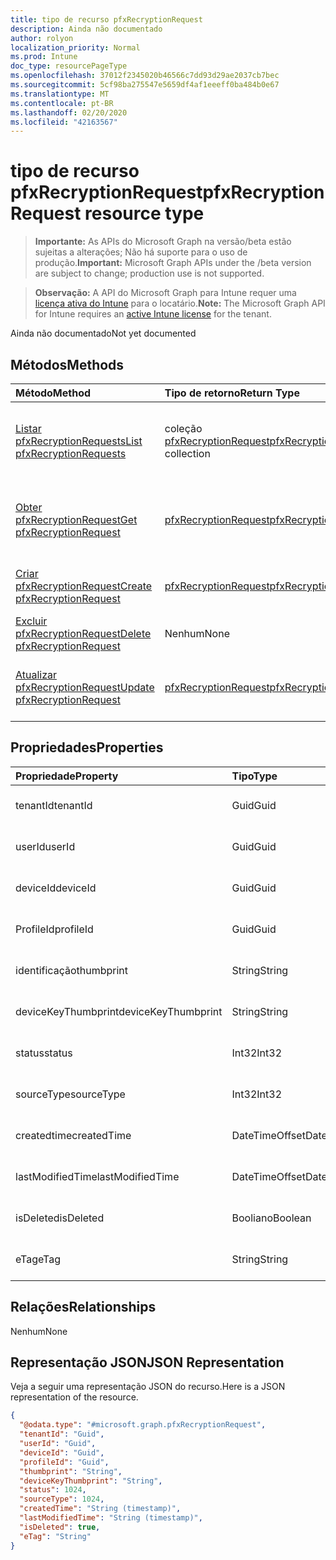 ```yaml
---
title: tipo de recurso pfxRecryptionRequest
description: Ainda não documentado
author: rolyon
localization_priority: Normal
ms.prod: Intune
doc_type: resourcePageType
ms.openlocfilehash: 37012f2345020b46566c7dd93d29ae2037cb7bec
ms.sourcegitcommit: 5cf98ba275547e5659df4af1eeeff0ba484b0e67
ms.translationtype: MT
ms.contentlocale: pt-BR
ms.lasthandoff: 02/20/2020
ms.locfileid: "42163567"
---
```

# <a name="pfxrecryptionrequest-resource-type"></a><span data-ttu-id="be8e0-103">tipo de recurso pfxRecryptionRequest</span><span class="sxs-lookup"><span data-stu-id="be8e0-103">pfxRecryptionRequest resource type</span></span>

> <span data-ttu-id="be8e0-104">**Importante:** As APIs do Microsoft Graph na versão/beta estão sujeitas a alterações; Não há suporte para o uso de produção.</span><span class="sxs-lookup"><span data-stu-id="be8e0-104">**Important:** Microsoft Graph APIs under the /beta version are subject to change; production use is not supported.</span></span>

> <span data-ttu-id="be8e0-105">**Observação:** A API do Microsoft Graph para Intune requer uma [licença ativa do Intune](https://go.microsoft.com/fwlink/?linkid=839381) para o locatário.</span><span class="sxs-lookup"><span data-stu-id="be8e0-105">**Note:** The Microsoft Graph API for Intune requires an [active Intune license](https://go.microsoft.com/fwlink/?linkid=839381) for the tenant.</span></span>

<span data-ttu-id="be8e0-106">Ainda não documentado</span><span class="sxs-lookup"><span data-stu-id="be8e0-106">Not yet documented</span></span>

## <a name="methods"></a><span data-ttu-id="be8e0-107">Métodos</span><span class="sxs-lookup"><span data-stu-id="be8e0-107">Methods</span></span>
|<span data-ttu-id="be8e0-108">Método</span><span class="sxs-lookup"><span data-stu-id="be8e0-108">Method</span></span>|<span data-ttu-id="be8e0-109">Tipo de retorno</span><span class="sxs-lookup"><span data-stu-id="be8e0-109">Return Type</span></span>|<span data-ttu-id="be8e0-110">Descrição</span><span class="sxs-lookup"><span data-stu-id="be8e0-110">Description</span></span>|
|:---|:---|:---|
|[<span data-ttu-id="be8e0-111">Listar pfxRecryptionRequests</span><span class="sxs-lookup"><span data-stu-id="be8e0-111">List pfxRecryptionRequests</span></span>](../api/intune-raimportcerts-pfxrecryptionrequest-list.md)|<span data-ttu-id="be8e0-112">coleção [pfxRecryptionRequest](../resources/intune-raimportcerts-pfxrecryptionrequest.md)</span><span class="sxs-lookup"><span data-stu-id="be8e0-112">[pfxRecryptionRequest](../resources/intune-raimportcerts-pfxrecryptionrequest.md) collection</span></span>|<span data-ttu-id="be8e0-113">Listar Propriedades e relações dos objetos [pfxRecryptionRequest](../resources/intune-raimportcerts-pfxrecryptionrequest.md) .</span><span class="sxs-lookup"><span data-stu-id="be8e0-113">List properties and relationships of the [pfxRecryptionRequest](../resources/intune-raimportcerts-pfxrecryptionrequest.md) objects.</span></span>|
|[<span data-ttu-id="be8e0-114">Obter pfxRecryptionRequest</span><span class="sxs-lookup"><span data-stu-id="be8e0-114">Get pfxRecryptionRequest</span></span>](../api/intune-raimportcerts-pfxrecryptionrequest-get.md)|[<span data-ttu-id="be8e0-115">pfxRecryptionRequest</span><span class="sxs-lookup"><span data-stu-id="be8e0-115">pfxRecryptionRequest</span></span>](../resources/intune-raimportcerts-pfxrecryptionrequest.md)|<span data-ttu-id="be8e0-116">Leia as propriedades e as relações do objeto [pfxRecryptionRequest](../resources/intune-raimportcerts-pfxrecryptionrequest.md) .</span><span class="sxs-lookup"><span data-stu-id="be8e0-116">Read properties and relationships of the [pfxRecryptionRequest](../resources/intune-raimportcerts-pfxrecryptionrequest.md) object.</span></span>|
|[<span data-ttu-id="be8e0-117">Criar pfxRecryptionRequest</span><span class="sxs-lookup"><span data-stu-id="be8e0-117">Create pfxRecryptionRequest</span></span>](../api/intune-raimportcerts-pfxrecryptionrequest-create.md)|[<span data-ttu-id="be8e0-118">pfxRecryptionRequest</span><span class="sxs-lookup"><span data-stu-id="be8e0-118">pfxRecryptionRequest</span></span>](../resources/intune-raimportcerts-pfxrecryptionrequest.md)|<span data-ttu-id="be8e0-119">Criar um novo objeto [pfxRecryptionRequest](../resources/intune-raimportcerts-pfxrecryptionrequest.md) .</span><span class="sxs-lookup"><span data-stu-id="be8e0-119">Create a new [pfxRecryptionRequest](../resources/intune-raimportcerts-pfxrecryptionrequest.md) object.</span></span>|
|[<span data-ttu-id="be8e0-120">Excluir pfxRecryptionRequest</span><span class="sxs-lookup"><span data-stu-id="be8e0-120">Delete pfxRecryptionRequest</span></span>](../api/intune-raimportcerts-pfxrecryptionrequest-delete.md)|<span data-ttu-id="be8e0-121">Nenhum</span><span class="sxs-lookup"><span data-stu-id="be8e0-121">None</span></span>|<span data-ttu-id="be8e0-122">Exclui [pfxRecryptionRequest](../resources/intune-raimportcerts-pfxrecryptionrequest.md).</span><span class="sxs-lookup"><span data-stu-id="be8e0-122">Deletes a [pfxRecryptionRequest](../resources/intune-raimportcerts-pfxrecryptionrequest.md).</span></span>|
|[<span data-ttu-id="be8e0-123">Atualizar pfxRecryptionRequest</span><span class="sxs-lookup"><span data-stu-id="be8e0-123">Update pfxRecryptionRequest</span></span>](../api/intune-raimportcerts-pfxrecryptionrequest-update.md)|[<span data-ttu-id="be8e0-124">pfxRecryptionRequest</span><span class="sxs-lookup"><span data-stu-id="be8e0-124">pfxRecryptionRequest</span></span>](../resources/intune-raimportcerts-pfxrecryptionrequest.md)|<span data-ttu-id="be8e0-125">Atualiza as propriedades de um objeto [pfxRecryptionRequest](../resources/intune-raimportcerts-pfxrecryptionrequest.md) .</span><span class="sxs-lookup"><span data-stu-id="be8e0-125">Update the properties of a [pfxRecryptionRequest](../resources/intune-raimportcerts-pfxrecryptionrequest.md) object.</span></span>|

## <a name="properties"></a><span data-ttu-id="be8e0-126">Propriedades</span><span class="sxs-lookup"><span data-stu-id="be8e0-126">Properties</span></span>
|<span data-ttu-id="be8e0-127">Propriedade</span><span class="sxs-lookup"><span data-stu-id="be8e0-127">Property</span></span>|<span data-ttu-id="be8e0-128">Tipo</span><span class="sxs-lookup"><span data-stu-id="be8e0-128">Type</span></span>|<span data-ttu-id="be8e0-129">Descrição</span><span class="sxs-lookup"><span data-stu-id="be8e0-129">Description</span></span>|
|:---|:---|:---|
|<span data-ttu-id="be8e0-130">tenantId</span><span class="sxs-lookup"><span data-stu-id="be8e0-130">tenantId</span></span>|<span data-ttu-id="be8e0-131">Guid</span><span class="sxs-lookup"><span data-stu-id="be8e0-131">Guid</span></span>|<span data-ttu-id="be8e0-132">Ainda não documentado</span><span class="sxs-lookup"><span data-stu-id="be8e0-132">Not yet documented</span></span>|
|<span data-ttu-id="be8e0-133">userId</span><span class="sxs-lookup"><span data-stu-id="be8e0-133">userId</span></span>|<span data-ttu-id="be8e0-134">Guid</span><span class="sxs-lookup"><span data-stu-id="be8e0-134">Guid</span></span>|<span data-ttu-id="be8e0-135">Ainda não documentado</span><span class="sxs-lookup"><span data-stu-id="be8e0-135">Not yet documented</span></span>|
|<span data-ttu-id="be8e0-136">deviceId</span><span class="sxs-lookup"><span data-stu-id="be8e0-136">deviceId</span></span>|<span data-ttu-id="be8e0-137">Guid</span><span class="sxs-lookup"><span data-stu-id="be8e0-137">Guid</span></span>|<span data-ttu-id="be8e0-138">Ainda não documentado</span><span class="sxs-lookup"><span data-stu-id="be8e0-138">Not yet documented</span></span>|
|<span data-ttu-id="be8e0-139">ProfileId</span><span class="sxs-lookup"><span data-stu-id="be8e0-139">profileId</span></span>|<span data-ttu-id="be8e0-140">Guid</span><span class="sxs-lookup"><span data-stu-id="be8e0-140">Guid</span></span>|<span data-ttu-id="be8e0-141">Ainda não documentado</span><span class="sxs-lookup"><span data-stu-id="be8e0-141">Not yet documented</span></span>|
|<span data-ttu-id="be8e0-142">identificação</span><span class="sxs-lookup"><span data-stu-id="be8e0-142">thumbprint</span></span>|<span data-ttu-id="be8e0-143">String</span><span class="sxs-lookup"><span data-stu-id="be8e0-143">String</span></span>|<span data-ttu-id="be8e0-144">Ainda não documentado</span><span class="sxs-lookup"><span data-stu-id="be8e0-144">Not yet documented</span></span>|
|<span data-ttu-id="be8e0-145">deviceKeyThumbprint</span><span class="sxs-lookup"><span data-stu-id="be8e0-145">deviceKeyThumbprint</span></span>|<span data-ttu-id="be8e0-146">String</span><span class="sxs-lookup"><span data-stu-id="be8e0-146">String</span></span>|<span data-ttu-id="be8e0-147">Ainda não documentado</span><span class="sxs-lookup"><span data-stu-id="be8e0-147">Not yet documented</span></span>|
|<span data-ttu-id="be8e0-148">status</span><span class="sxs-lookup"><span data-stu-id="be8e0-148">status</span></span>|<span data-ttu-id="be8e0-149">Int32</span><span class="sxs-lookup"><span data-stu-id="be8e0-149">Int32</span></span>|<span data-ttu-id="be8e0-150">Ainda não documentado</span><span class="sxs-lookup"><span data-stu-id="be8e0-150">Not yet documented</span></span>|
|<span data-ttu-id="be8e0-151">sourceType</span><span class="sxs-lookup"><span data-stu-id="be8e0-151">sourceType</span></span>|<span data-ttu-id="be8e0-152">Int32</span><span class="sxs-lookup"><span data-stu-id="be8e0-152">Int32</span></span>|<span data-ttu-id="be8e0-153">Ainda não documentado</span><span class="sxs-lookup"><span data-stu-id="be8e0-153">Not yet documented</span></span>|
|<span data-ttu-id="be8e0-154">createdtime</span><span class="sxs-lookup"><span data-stu-id="be8e0-154">createdTime</span></span>|<span data-ttu-id="be8e0-155">DateTimeOffset</span><span class="sxs-lookup"><span data-stu-id="be8e0-155">DateTimeOffset</span></span>|<span data-ttu-id="be8e0-156">Ainda não documentado</span><span class="sxs-lookup"><span data-stu-id="be8e0-156">Not yet documented</span></span>|
|<span data-ttu-id="be8e0-157">lastModifiedTime</span><span class="sxs-lookup"><span data-stu-id="be8e0-157">lastModifiedTime</span></span>|<span data-ttu-id="be8e0-158">DateTimeOffset</span><span class="sxs-lookup"><span data-stu-id="be8e0-158">DateTimeOffset</span></span>|<span data-ttu-id="be8e0-159">Ainda não documentado</span><span class="sxs-lookup"><span data-stu-id="be8e0-159">Not yet documented</span></span>|
|<span data-ttu-id="be8e0-160">isDeleted</span><span class="sxs-lookup"><span data-stu-id="be8e0-160">isDeleted</span></span>|<span data-ttu-id="be8e0-161">Booliano</span><span class="sxs-lookup"><span data-stu-id="be8e0-161">Boolean</span></span>|<span data-ttu-id="be8e0-162">Ainda não documentado</span><span class="sxs-lookup"><span data-stu-id="be8e0-162">Not yet documented</span></span>|
|<span data-ttu-id="be8e0-163">eTag</span><span class="sxs-lookup"><span data-stu-id="be8e0-163">eTag</span></span>|<span data-ttu-id="be8e0-164">String</span><span class="sxs-lookup"><span data-stu-id="be8e0-164">String</span></span>|<span data-ttu-id="be8e0-165">Ainda não documentado</span><span class="sxs-lookup"><span data-stu-id="be8e0-165">Not yet documented</span></span>|

## <a name="relationships"></a><span data-ttu-id="be8e0-166">Relações</span><span class="sxs-lookup"><span data-stu-id="be8e0-166">Relationships</span></span>
<span data-ttu-id="be8e0-167">Nenhum</span><span class="sxs-lookup"><span data-stu-id="be8e0-167">None</span></span>

## <a name="json-representation"></a><span data-ttu-id="be8e0-168">Representação JSON</span><span class="sxs-lookup"><span data-stu-id="be8e0-168">JSON Representation</span></span>
<span data-ttu-id="be8e0-169">Veja a seguir uma representação JSON do recurso.</span><span class="sxs-lookup"><span data-stu-id="be8e0-169">Here is a JSON representation of the resource.</span></span>
<!-- {
  "blockType": "resource",
  "keyProperty": "id",
  "@odata.type": "microsoft.graph.pfxRecryptionRequest"
}
-->
``` json
{
  "@odata.type": "#microsoft.graph.pfxRecryptionRequest",
  "tenantId": "Guid",
  "userId": "Guid",
  "deviceId": "Guid",
  "profileId": "Guid",
  "thumbprint": "String",
  "deviceKeyThumbprint": "String",
  "status": 1024,
  "sourceType": 1024,
  "createdTime": "String (timestamp)",
  "lastModifiedTime": "String (timestamp)",
  "isDeleted": true,
  "eTag": "String"
}
```



